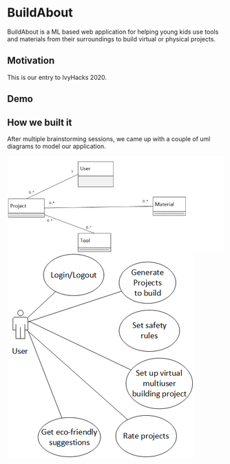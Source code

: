 # BuildAbout

BuildAbout is a ML based web application for helping young kids use tools and materials from their surroundings to build virtual or physical projects.

## Motivation

This is our entry to IvyHacks 2020.

## Demo

## How we built it

After multiple brainstorming sessions, we came up with a couple of uml diagrams to model our application.

![class-diagram](class-diagram.png)
![usecase-diagram](usecase-diagram.png)